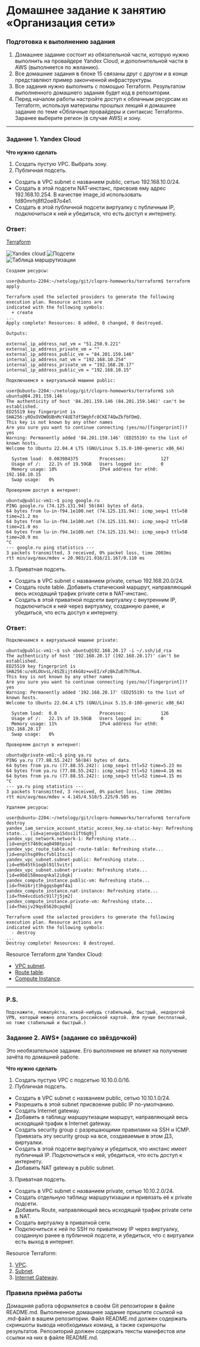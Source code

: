 # Домашнее задание к занятию «Организация сети»

### Подготовка к выполнению задания

1. Домашнее задание состоит из обязательной части, которую нужно выполнить на провайдере Yandex Cloud, и дополнительной части в AWS (выполняется по желанию). 
2. Все домашние задания в блоке 15 связаны друг с другом и в конце представляют пример законченной инфраструктуры.  
3. Все задания нужно выполнить с помощью Terraform. Результатом выполненного домашнего задания будет код в репозитории. 
4. Перед началом работы настройте доступ к облачным ресурсам из Terraform, используя материалы прошлых лекций и домашнее задание по теме «Облачные провайдеры и синтаксис Terraform». Заранее выберите регион (в случае AWS) и зону.

---
### Задание 1. Yandex Cloud 

**Что нужно сделать**

1. Создать пустую VPC. Выбрать зону.
2. Публичная подсеть.

 - Создать в VPC subnet с названием public, сетью 192.168.10.0/24.
 - Создать в этой подсети NAT-инстанс, присвоив ему адрес 192.168.10.254. В качестве image_id использовать fd80mrhj8fl2oe87o4e1.
 - Создать в этой публичной подсети виртуалку с публичным IP, подключиться к ней и убедиться, что есть доступ к интернету.  

### Ответ:

[Terraform](https://github.com/michail-77/clopro-homeworks/tree/main/terraform)  

![Yandex cloud](https://github.com/michail-77/clopro-homeworks/blob/main/image_15.1/Screenshot.png) 
![Подсети](https://github.com/michail-77/clopro-homeworks/blob/main/image_15.1/подсети.png)  
![Таблица маршрутизации](https://github.com/michail-77/clopro-homeworks/blob/main/image_15.1/Таблица%20маршрутизации.png)  

```
Создаем ресурсы:

user@ubuntu-2204:~/netology/git/clopro-homeworks/terraform$ terraform apply

Terraform used the selected providers to generate the following execution plan. Resource actions are
indicated with the following symbols:
  + create
...
Apply complete! Resources: 8 added, 0 changed, 0 destroyed.

Outputs:

external_ip_address_nat_vm = "51.250.9.221"
external_ip_address_private_vm = ""
external_ip_address_public_vm = "84.201.159.146"
internal_ip_address_nat_vm = "192.168.10.254"
internal_ip_address_private_vm = "192.168.20.17"
internal_ip_address_public_vm = "192.168.10.15"

Подключаемся к виртуальной машине public:  

user@ubuntu-2204:~/netology/git/clopro-homeworks/terraform$ ssh ubuntu@84.201.159.146
The authenticity of host '84.201.159.146 (84.201.159.146)' can't be established.
ED25519 key fingerprint is SHA256:yROxOVOW0UBnMcY4UETdfSWghfc0CKE74QwZkfbFDmQ.
This key is not known by any other names
Are you sure you want to continue connecting (yes/no/[fingerprint])? yes
Warning: Permanently added '84.201.159.146' (ED25519) to the list of known hosts.
Welcome to Ubuntu 22.04.4 LTS (GNU/Linux 5.15.0-100-generic x86_64)

  System load:  0.083984375        Processes:             127
  Usage of /:   22.1% of 19.59GB   Users logged in:       0
  Memory usage: 10%                IPv4 address for eth0: 192.168.10.15
  Swap usage:   0%

Проверяем доступ в интернет:

ubuntu@public-vm1:~$ ping google.ru
PING google.ru (74.125.131.94) 56(84) bytes of data.
64 bytes from lu-in-f94.1e100.net (74.125.131.94): icmp_seq=1 ttl=58 time=21.2 ms
64 bytes from lu-in-f94.1e100.net (74.125.131.94): icmp_seq=2 ttl=58 time=21.0 ms
64 bytes from lu-in-f94.1e100.net (74.125.131.94): icmp_seq=3 ttl=58 time=20.9 ms
^C
--- google.ru ping statistics ---
3 packets transmitted, 3 received, 0% packet loss, time 2003ms
rtt min/avg/max/mdev = 20.903/21.016/21.167/0.110 ms

```

3. Приватная подсеть.
 - Создать в VPC subnet с названием private, сетью 192.168.20.0/24.
 - Создать route table. Добавить статический маршрут, направляющий весь исходящий трафик private сети в NAT-инстанс.
 - Создать в этой приватной подсети виртуалку с внутренним IP, подключиться к ней через виртуалку, созданную ранее, и убедиться, что есть доступ к интернету.  

### Ответ:  

```
Подключаемся к виртуальной машине private:

ubuntu@public-vm1:~$ ssh ubuntu@192.168.20.17 -i ~/.ssh/id_rsa
The authenticity of host '192.168.20.17 (192.168.20.17)' can't be established.
ED25519 key fingerprint is SHA256:u/eXLOUvsL/4SZEijt4kG8z+wvEI/xFzBkZuB7hTRu4.
This key is not known by any other names
Are you sure you want to continue connecting (yes/no/[fingerprint])? yes
Warning: Permanently added '192.168.20.17' (ED25519) to the list of known hosts.
Welcome to Ubuntu 22.04.4 LTS (GNU/Linux 5.15.0-100-generic x86_64)

  System load:  0.0                Processes:             126
  Usage of /:   22.1% of 19.59GB   Users logged in:       0
  Memory usage: 11%                IPv4 address for eth0: 192.168.20.17
  Swap usage:   0%

Проверяем доступ в интернет:

ubuntu@private-vm1:~$ ping ya.ru
PING ya.ru (77.88.55.242) 56(84) bytes of data.
64 bytes from ya.ru (77.88.55.242): icmp_seq=1 ttl=52 time=5.23 ms
64 bytes from ya.ru (77.88.55.242): icmp_seq=2 ttl=52 time=4.16 ms
64 bytes from ya.ru (77.88.55.242): icmp_seq=3 ttl=52 time=4.15 ms
^C
--- ya.ru ping statistics ---
3 packets transmitted, 3 received, 0% packet loss, time 2003ms
rtt min/avg/max/mdev = 4.145/4.510/5.225/0.505 ms

Удаляем ресурсы:

user@ubuntu-2204:~/netology/git/clopro-homeworks/terraform$ terraform destroy
yandex_iam_service_account_static_access_key.sa-static-key: Refreshing state... [id=ajenvqo15dss11ft6q9j]
yandex_vpc_network.network-1: Refreshing state... [id=enptt7469caq0498tpiu]
yandex_vpc_route_table.nat-route-table: Refreshing state... [id=enplhsg09scfvbl1tsci]
yandex_vpc_subnet.subnet-public: Refreshing state... [id=e9b45th1oqbl91l5vitr]
yandex_vpc_subnet.subnet-private: Refreshing state... [id=e9b8158mooqnkal2i6qk]
yandex_compute_instance.public-vm: Refreshing state... [id=fhm16rjt3hggqsbgmf4a]
yandex_compute_instance.nat-instance: Refreshing state... [id=fhm4vcdio5c91l7j5jm2]
yandex_compute_instance.private-vm: Refreshing state... [id=fhmijv29qs65620cpq9d]

Terraform used the selected providers to generate the following execution plan. Resource actions are
indicated with the following symbols:
  - destroy
...
Destroy complete! Resources: 8 destroyed.

```

Resource Terraform для Yandex Cloud:

- [VPC subnet](https://registry.terraform.io/providers/yandex-cloud/yandex/latest/docs/resources/vpc_subnet).
- [Route table](https://registry.terraform.io/providers/yandex-cloud/yandex/latest/docs/resources/vpc_route_table).
- [Compute Instance](https://registry.terraform.io/providers/yandex-cloud/yandex/latest/docs/resources/compute_instance).

---
### P.S.
```
Подскажите, пожалуйста, какой-нибудь стабильный, быстрый, недорогой VPN, который можно оплатить российской картой. Или лучше бесплатный, но тоже стабильный и быстрый.)
```


### Задание 2. AWS* (задание со звёздочкой)

Это необязательное задание. Его выполнение не влияет на получение зачёта по домашней работе.

**Что нужно сделать**

1. Создать пустую VPC с подсетью 10.10.0.0/16.
2. Публичная подсеть.

 - Создать в VPC subnet с названием public, сетью 10.10.1.0/24.
 - Разрешить в этой subnet присвоение public IP по-умолчанию.
 - Создать Internet gateway.
 - Добавить в таблицу маршрутизации маршрут, направляющий весь исходящий трафик в Internet gateway.
 - Создать security group с разрешающими правилами на SSH и ICMP. Привязать эту security group на все, создаваемые в этом ДЗ, виртуалки.
 - Создать в этой подсети виртуалку и убедиться, что инстанс имеет публичный IP. Подключиться к ней, убедиться, что есть доступ к интернету.
 - Добавить NAT gateway в public subnet.
3. Приватная подсеть.
 - Создать в VPC subnet с названием private, сетью 10.10.2.0/24.
 - Создать отдельную таблицу маршрутизации и привязать её к private подсети.
 - Добавить Route, направляющий весь исходящий трафик private сети в NAT.
 - Создать виртуалку в приватной сети.
 - Подключиться к ней по SSH по приватному IP через виртуалку, созданную ранее в публичной подсети, и убедиться, что с виртуалки есть выход в интернет.

Resource Terraform:

1. [VPC](https://registry.terraform.io/providers/hashicorp/aws/latest/docs/resources/vpc).
1. [Subnet](https://registry.terraform.io/providers/hashicorp/aws/latest/docs/resources/subnet).
1. [Internet Gateway](https://registry.terraform.io/providers/hashicorp/aws/latest/docs/resources/internet_gateway).

### Правила приёма работы

Домашняя работа оформляется в своём Git репозитории в файле README.md. Выполненное домашнее задание пришлите ссылкой на .md-файл в вашем репозитории.
Файл README.md должен содержать скриншоты вывода необходимых команд, а также скриншоты результатов.
Репозиторий должен содержать тексты манифестов или ссылки на них в файле README.md.
